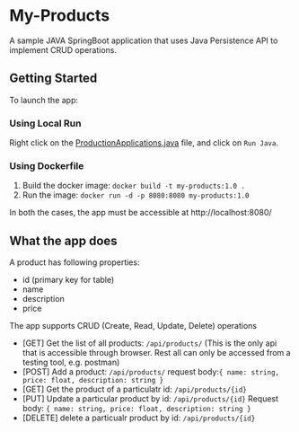 # My-Products

A sample JAVA SpringBoot application that uses Java Persistence API to implement CRUD operations. 

## Getting Started

To launch the app:

### Using Local Run

Right click on the [ProductionApplications.java](https://github.com/akshatjain04/my-products/blob/main/src/main/java/com/bootexample4/products/ProductsApplication.java) file, and click on `Run Java`.

### Using Dockerfile

1. Build the docker image:
     `docker build -t my-products:1.0 .`
2. Run the image:
     `docker run -d -p 8080:8080 my-products:1.0`

In both the cases, the app must be accessible at http://localhost:8080/

## What the app does

A product has following properties:

- id  (primary key for table)
- name
- description
- price

The app supports CRUD (Create, Read, Update, Delete) operations

- [GET] Get the list of all products: `/api/products/` (This is the only api that is accessible through browser. Rest all can only be accessed from a testing tool, e.g. postman)
- [POST] Add a product: `/api/products/` request body:`{ name: string, price: float, description: string }`
- [GET] Get the product of a particulatr id: `/api/products/{id}`
- [PUT] Update a particular product by id: `/api/products/{id}` Request body: `{ name: string, price: float, description: string }`
- [DELETE] delete a particualr product by id: `/api/products/{id}`

